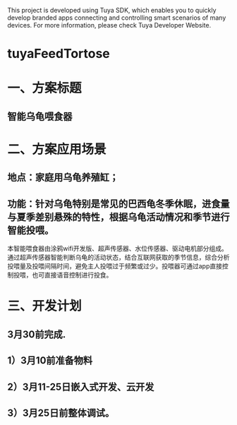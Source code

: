 This project is developed using Tuya SDK, which enables you to quickly develop branded apps connecting and controlling smart scenarios of many devices.         For more information, please check Tuya Developer Website.


# tuyaFeedTortose

# 一、方案标题
##  智能乌龟喂食器
# 二、方案应用场景
## 地点：家庭用乌龟养殖缸；
## 功能：针对乌龟特别是常见的巴西龟冬季休眠，进食量与夏季差别悬殊的特性，根据乌龟活动情况和季节进行智能投喂。
本智能喂食器由涂鸦wifi开发版、超声传感器、水位传感器、驱动电机部分组成。通过超声传感器智能判断乌龟的活动状态，结合互联网获取的季节信息，综合分析投喂量及投喂间隔时间，避免主人投喂过于频繁或过少。投喂器可通过app直接控制投喂，也可直接语音控制进行投食。
# 三、开发计划
## 3月30前完成.
## 1）3月10前准备物料
## 2）3月11-25日嵌入式开发、云开发
## 3）3月25日前整体调试。
 
